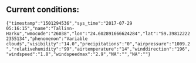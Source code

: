 ## Current conditions: 
 ``` {"timestamp":"1501294536","sys_time":"2017-07-29 05:16:15","name":"Tallinn-Harku","wmocode":"26038","lon":"24.602891666624284","lat":"59.398122222355134","phenomenon":"Variable clouds","visibility":"14.0","precipitations":"0","airpressure":"1009.2","relativehumidity":"99","airtemperature":"14","winddirection":"196","windspeed":"1.8","windspeedmax":"2.9","NA":"","NA":""} ```
